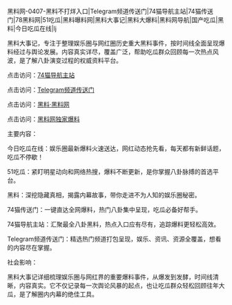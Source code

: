 #
黑料网-0407-黑料不打烊入口|Telegram频道传送门|74猫导航主站|74猫传送门|78黑料网|51吃瓜|黑料曝料网|黑料大事记|黑料大爆料|黑料网导航|国产吃瓜|黑料|今日吃瓜在线|lj

黑料大事记，专注于整理娱乐圈与网红圈历史重大黑料事件，按时间线全面呈现爆料经过与舆论发展。内容真实详尽，覆盖广泛，帮助吃瓜群众回顾每一次热点风波，是了解八卦演变过程的权威资料平台。


点击访问：<a href="https://74mao.com/">74猫导航主站</a>

点击访问：<a href="https://74mao.com/">Telegram频道传送门</a>

点击访问：<a href="https://jha.pages.dev/">黑料·黑料网</a>

点击访问：<a href="https://fge-7ja.pages.dev/">黑料网独家爆料</a>


主要内容：

今日吃瓜在线：娱乐圈最新爆料火速送达，网红动态抢先看，每天都有新鲜话题，吃瓜不停歇！

51吃瓜：紧盯明星动向和网络热搜，爆料不断更新，是你掌握八卦脉搏的首选平台。

黑料：深挖隐藏真相，揭露内幕故事，带你走进不为人知的娱乐圈秘密。

74猫传送门：一键直达全网爆料，热门八卦集中呈现，吃瓜必备好帮手。

74猫导航主站：汇聚最全八卦黑料，热点入口应有尽有，追踪爆料更轻松高效。

Telegram频道传送门：精选热门频道打包呈现，娱乐、资讯、资源全覆盖，想看的内容尽在掌握。

社会影响：

黑料大事记详细梳理娱乐圈与网红界的重要爆料事件，从爆发到发酵，时间线清晰，内容真实。它不仅记录每一次舆论风暴的起点，也让吃瓜群众轻松回顾往年大瓜，是了解圈内内幕的绝佳工具。

<span style="display:none;">[Canonical link](）</span>

